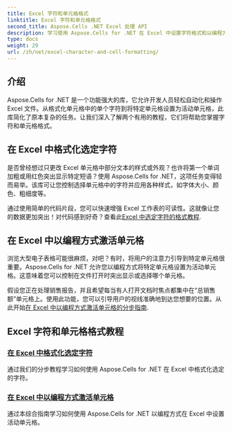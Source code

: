 ```yaml
---
title: Excel 字符和单元格格式
linktitle: Excel 字符和单元格格式
second_title: Aspose.Cells .NET Excel 处理 API
description: 学习使用 Aspose.Cells for .NET 在 Excel 中设置字符格式和以编程方式设置活动单元格。探索全面的指南以简化您的开发任务。
type: docs
weight: 29
url: /zh/net/excel-character-and-cell-formatting/
---
```

## 介绍

Aspose.Cells for .NET 是一个功能强大的库，它允许开发人员轻松自动化和操作 Excel 文件。从格式化单元格中的单个字符到将特定单元格设置为活动单元格，此库简化了原本复杂的任务。让我们深入了解两个有用的教程，它们将帮助您掌握字符和单元格格式。

## 在 Excel 中格式化选定字符

是否曾经想过只更改 Excel 单元格中部分文本的样式或外观？也许将第一个单词加粗或用红色突出显示特定短语？使用 Aspose.Cells for .NET，这项任务变得轻而易举。该库可让您控制选择单元格中的字符并应用各种样式，如字体大小、颜色、粗细度等。

通过使用简单的代码片段，您可以快速增强 Excel 工作表的可读性。这就像让您的数据更加突出！对代码感到好奇？查看此[Excel 中选定字符的格式教程](./formatting-selected-characters/).

## 在 Excel 中以编程方式激活单元格

浏览大型电子表格可能很麻烦，对吧？有时，将用户的注意力引导到特定单元格很重要。Aspose.Cells for .NET 允许您以编程方式将特定单元格设置为活动单元格。这意味着您可以控制在文件打开时突出显示或选择哪个单元格。

假设您正在处理销售报告，并且希望每当有人打开文档时焦点都集中在“总销售额”单元格上。使用此功能，您可以引导用户的视线准确地到达您想要的位置。从此开始[在 Excel 中以编程方式激活单元格的分步指南](./making-a-cell-active/).

## Excel 字符和单元格格式教程
### [在 Excel 中格式化选定字符](./formatting-selected-characters/)
通过我们的分步教程学习如何使用 Aspose.Cells for .NET 在 Excel 中格式化选定的字符。
### [在 Excel 中以编程方式激活单元格](./making-a-cell-active/)
通过本综合指南学习如何使用 Aspose.Cells for .NET 以编程方式在 Excel 中设置活动单元格。